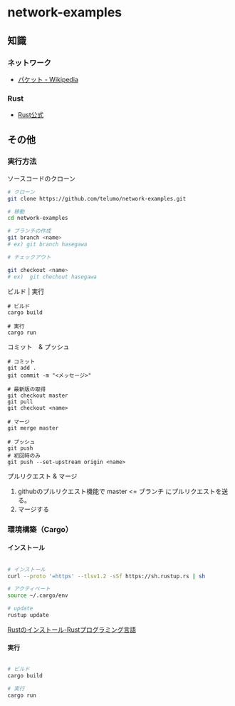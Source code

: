 # network-examples

## 知識

### ネットワーク

- [パケット \- Wikipedia](https://ja.wikipedia.org/wiki/%E3%83%91%E3%82%B1%E3%83%83%E3%83%88)

### Rust

- [Rust公式](https://www.rust-lang.org/)

## その他

### 実行方法

ソースコードのクローン
```sh
# クローン
git clone https://github.com/telumo/network-examples.git

# 移動
cd network-examples

# ブランチの作成
git branch <name>
# ex) git branch hasegawa

# チェックアウト

git checkout <name>
# ex)  git chechout hasegawa
```

ビルド | 実行
```
# ビルド
cargo build

# 実行
cargo run
```

コミット　& プッシュ
```
# コミット
git add .
git commit -m "<メッセージ>"

# 最新版の取得
git checkout master
git pull
git checkout <name>

# マージ
git merge master

# プッシュ
git push  
# 初回時のみ
git push --set-upstream origin <name>
```

プルリクエスト & マージ

1. githubのプルリクエスト機能で master <= <name>ブランチ にプルリクエストを送る。
2. マージする


### 環境構築（Cargo）

#### インストール

```sh

# インストール
curl --proto '=https' --tlsv1.2 -sSf https://sh.rustup.rs | sh

# アクティベート
source ~/.cargo/env

# update
rustup update

```
[Rustのインストール\-Rustプログラミング言語](https://www.rust-lang.org/tools/install)

#### 実行

```sh

# ビルド
cargo build

# 実行
cargo run
```
